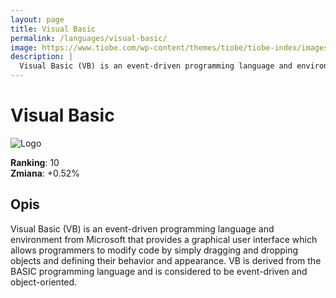 ```yaml
---
layout: page
title: Visual Basic
permalink: /languages/visual-basic/
image: https://www.tiobe.com/wp-content/themes/tiobe/tiobe-index/images/Visual_Basic.png
description: |
  Visual Basic (VB) is an event-driven programming language and environment from Microsoft that provides a graphical user interface which allows programmers to modify code by simply dragging and dropping objects and defining their behavior and appearance. VB is derived from the BASIC programming language and is considered to be event-driven and object-oriented.
---
```


# Visual Basic

![Logo](https://www.tiobe.com/wp-content/themes/tiobe/tiobe-index/images/Visual_Basic.png)

**Ranking**: 10  
**Zmiana**: +0.52%    

## Opis

Visual Basic (VB) is an event-driven programming language and environment from Microsoft that provides a graphical user interface which allows programmers to modify code by simply dragging and dropping objects and defining their behavior and appearance. VB is derived from the BASIC programming language and is considered to be event-driven and object-oriented.

